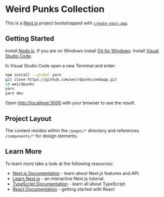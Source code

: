# Weird Punks Collection

This is a [Next.js](https://nextjs.org/) project bootstrapped with [`create-next-app`](https://github.com/vercel/next.js/tree/canary/packages/create-next-app).

## Getting Started

Install [Node.js](https://nodejs.org/en/).
If you are on Windows install [Git for Windows](https://gitforwindows.org/).
Install [Visual Studio Code](https://code.visualstudio.com/).

In Visual Studio Code open a new Terminal and enter:

```bash
npm install --global yarn
git clone https://github.com/weirdpunks/webapp.git
cd weirdpunks
yarn
yarn dev
```

Open [http://localhost:3000](http://localhost:3000) with your browser to see the result.

## Project Layout

The content resides within the `/pages/*` directory and references `/components/*` for design elements.

## Learn More

To learn more take a look at the following resources:

- [Next.js Documentation](https://nextjs.org/docs) - learn about Next.js features and API.
- [Learn Next.js](https://nextjs.org/learn) - an interactive Next.js tutorial.
- [TypeScript Documentation](https://www.typescriptlang.org/docs/) - learn all about TypeScript
- [React Documentation](https://reactjs.org/docs/getting-started.html) - getting started with React
